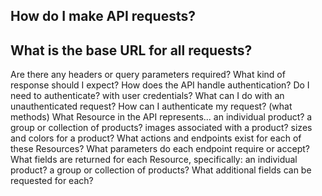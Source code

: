 
How do I make API requests?
-----------------------------
What is the base URL for all requests?
--------------------------------------
Are there any headers or query parameters required?
What kind of response should I expect?
How does the API handle authentication?
Do I need to authenticate? with user credentials?
What can I do with an unauthenticated request?
How can I authenticate my request? (what methods)
What Resource in the API represents...
an individual product?
a group or collection of products?
images associated with a product?
sizes and colors for a product?
What actions and endpoints exist for each of these Resources?
What parameters do each endpoint require or accept?
What fields are returned for each Resource, specifically:
an individual product?
a group or collection of products?
What additional fields can be requested for each?
